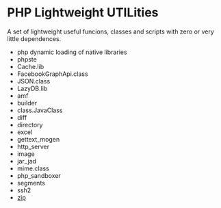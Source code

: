 # PHP Lightweight UTILities #

A set of lightweight useful funcions, classes and scripts with zero or very little dependences.

  * php dynamic loading of native libraries
  * phpste
  * Cache.lib
  * FacebookGraphApi.class
  * JSON.class
  * LazyDB.lib
  * amf
  * builder
  * class.JavaClass
  * diff
  * directory
  * excel
  * gettext\_mogen
  * http\_server
  * image
  * jar\_jad
  * mime.class
  * php\_sandboxer
  * segments
  * ssh2
  * [zip](zip.md)